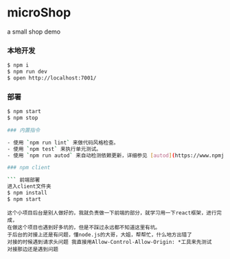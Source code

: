 # microShop

a small shop demo

### 本地开发

```bash
$ npm i
$ npm run dev
$ open http://localhost:7001/
```

### 部署

```bash
$ npm start
$ npm stop

### 内置指令

- 使用 `npm run lint` 来做代码风格检查。
- 使用 `npm test` 来执行单元测试。
- 使用 `npm run autod` 来自动检测依赖更新，详细参见 [autod](https://www.npmjs.com/package/autod) 。

### npm client

``` 前端部署
进入client文件夹 
$ npm install
$ npm start
```

``` 说明
这个小项目后台是别人做好的，我就负责做一下前端的部分，就学习用一下react框架，进行完成，
在做这个项目也遇到好多坑的，但是不踩过永远都不知道这里有坑。
于后台的对接上还是有问题，懂node.js的大哥，大姐，帮帮忙，什么地方出错了
对接的时候遇到请求头问题 我直接用Allow-Control-Allow-Origin: *工具来先测试
对接那边还是遇到问题
```